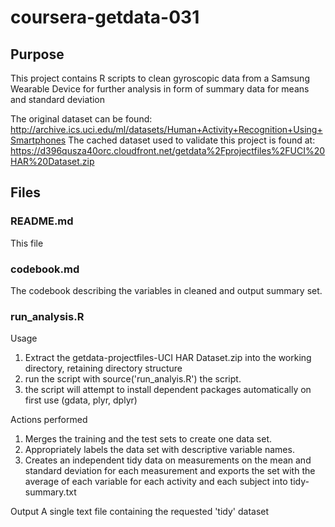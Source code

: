 # coursera-getdata-031

## Purpose

This project contains R scripts to clean gyroscopic data from a Samsung Wearable Device for further analysis in form of
summary data for means and standard deviation

The original dataset can be found: http://archive.ics.uci.edu/ml/datasets/Human+Activity+Recognition+Using+Smartphones
The cached dataset used to validate this project is found at: https://d396qusza40orc.cloudfront.net/getdata%2Fprojectfiles%2FUCI%20HAR%20Dataset.zip


## Files

### README.md
This file

### codebook.md
The codebook describing the variables in cleaned and output summary set.

### run_analysis.R


Usage

  1. Extract the getdata-projectfiles-UCI HAR Dataset.zip into the working directory, retaining directory structure
  2. run the script with source('run_analyis.R') the script.
  3. the script will attempt to install dependent packages automatically on first use (gdata, plyr, dplyr)

Actions performed
 1. Merges the training and the test sets to create one data set.
 2. Appropriately labels the data set with descriptive variable names.
 3. Creates an independent tidy data on measurements on the mean and standard deviation for each measurement
    and exports the set with the average of each variable for each activity and each subject into tidy-summary.txt

Output
  A single text file containing the requested 'tidy' dataset
